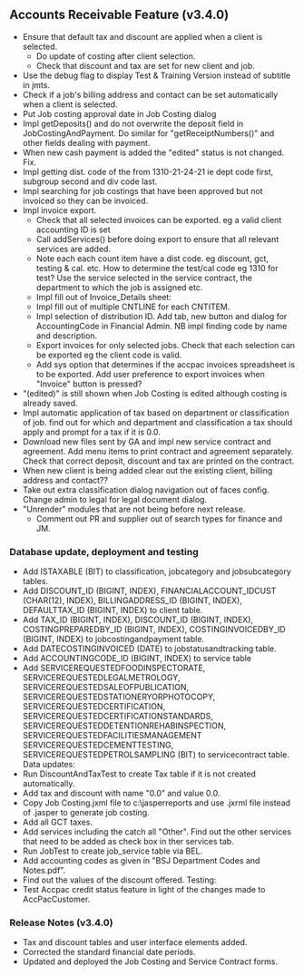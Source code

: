## Accounts Receivable Feature (v3.4.0)
- Ensure that default tax and discount are applied when a client is selected.
  * Do update of costing after client selection.
  * Check that discount and tax are set for new client and job.
- Use the debug flag to display Test & Training Version instead of subtitle in jmts.
- Check if a job's billing address and contact can be set automatically when a client is selected.
- Put Job costing approval date in Job Costing dialog
- Impl getDeposits() and do not overwrite the deposit field in JobCostingAndPayment.
  Do similar for "getReceiptNumbers()" and other fields dealing with payment.
- When new cash payment is added the "edited" status is not changed. Fix.
- Impl  getting dist. code of the from 1310-21-24-21 ie dept code first, subgroup 
  second and div code last.
- Impl searching for job costings that have been approved but not invoiced so
  they can be invoiced.
- Impl invoice export.
  * Check that all selected invoices can be exported. eg a valid client accounting ID is set
  * Call addServices() before doing export to ensure that all relevant services are added.
  * Note each each count item have a dist code. eg discount, gct, testing & cal. etc.
    How to determine the test/cal code eg 1310 for test? Use the service selected in the service contract,
    the department to which the job is assigned etc.
  * Impl fill out of Invoice_Details sheet:
  * Impl fill out of multiple CNTLINE for each CNTITEM.
  * Impl selection of distribution ID. Add tab, new button and dialog for AccountingCode
    in Financial Admin. NB impl finding code by name and description.
  * Export invoices for only selected jobs. Check that each selection can be exported eg the client code is valid. 
  * Add sys option that determines if the accpac invoices spreadsheet is to be
    exported. Add user preference to export invoices when "Invoice" button is pressed?
- "(edited)" is still shown when Job Costing is edited although costing is already saved.
- Impl automatic application of tax based on department or classification of job.
  find out for which and department and classification a tax should apply and
  prompt for a tax if it is 0.0.
- Download new files sent by GA and impl new service contract and agreement. Add menu 
  items to print contract and agreement separately. Check that correct deposit, discount and tax 
  are printed on the contract.
- When new client is being added clear out the existing client, billing address
  and contact??
- Take out extra classification dialog navigation out of faces config. Change 
  admin to legal for legal document dialog.
- "Unrender" modules that are not being before next release.
  * Comment out PR and supplier out of search types for finance and JM.

### Database update, deployment and testing
- Add ISTAXABLE (BIT) to classification, jobcategory and jobsubcategory tables.
- Add DISCOUNT_ID (BIGINT, INDEX), FINANCIALACCOUNT_IDCUST (CHAR(12), INDEX),
  BILLINGADDRESS_ID (BIGINT, INDEX), DEFAULTTAX_ID (BIGINT, INDEX) to client table.
- Add TAX_ID (BIGINT, INDEX), DISCOUNT_ID (BIGINT, INDEX), COSTINGPREPAREDBY_ID (BIGINT, INDEX),
  COSTINGINVOICEDBY_ID (BIGINT, INDEX) to jobcostingandpayment table.
- Add DATECOSTINGINVOICED (DATE) to jobstatusandtracking table.
- Add ACCOUNTINGCODE_ID (BIGINT, INDEX) to service table
- Add SERVICEREQUESTEDFOODINSPECTORATE, SERVICEREQUESTEDLEGALMETROLOGY,
  SERVICEREQUESTEDSALEOFPUBLICATION, SERVICEREQUESTEDSTATIONERYORPHOTOCOPY,
  SERVICEREQUESTEDCERTIFICATION, SERVICEREQUESTEDCERTIFICATIONSTANDARDS,
  SERVICEREQUESTEDDETENTIONREHABINSPECTION, SERVICEREQUESTEDFACILITIESMANAGEMENT
  SERVICEREQUESTEDCEMENTTESTING, SERVICEREQUESTEDPETROLSAMPLING (BIT) to
  servicecontract table.
Data updates:
- Run DiscountAndTaxTest to create Tax table if it is not created automatically.
- Add tax and discount with name "0.0" and value 0.0.
- Copy Job Costing.jxml file to c:\jasperreports and use .jxrml file instead of 
  .jasper to generate job costing.
- Add all GCT taxes.
- Add services including the catch all "Other". Find out the other services 
  that need to be added as check box in ther services tab.
- Run JobTest to create job_service table via BEL.
- Add accounting codes as given in "BSJ Department Codes and Notes.pdf".
- Find out the values of the discount offered.
Testing:
- Test Accpac credit status feature in light of the changes made to AccPacCustomer.

### Release Notes (v3.4.0)
- Tax and discount tables and user interface elements added.
- Corrected the standard financial date periods.
- Updated and deployed the Job Costing and Service Contract forms.